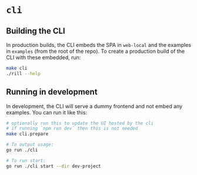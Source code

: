 # `cli`

## Building the CLI

In production builds, the CLI embeds the SPA in `web-local` and the examples in `examples` (from the root of the repo). To create a production build of the CLI with these embedded, run:
```bash
make cli
./rill --help
```

## Running in development

In development, the CLI will serve a dummy frontend and not embed any examples. You can run it like this:
```bash
# optionally run this to update the UI hosted by the cli
# if running `npm run dev` then this is not needed
make cli.prepare

# To output usage:
go run ./cli

# To run start:
go run ./cli start --dir dev-project
```
